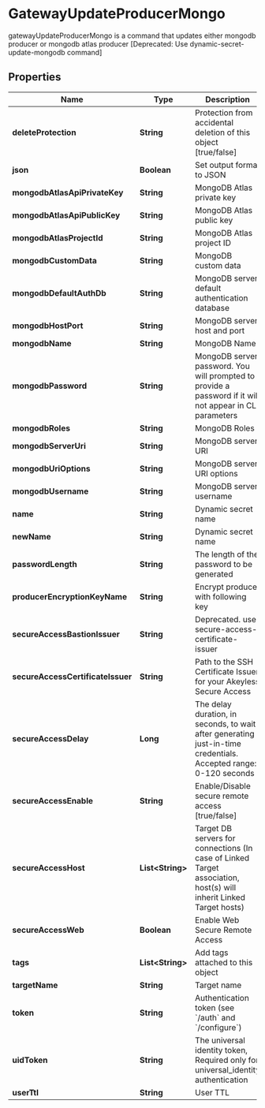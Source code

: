 

# GatewayUpdateProducerMongo

gatewayUpdateProducerMongo is a command that updates either mongodb  producer or mongodb atlas producer [Deprecated: Use dynamic-secret-update-mongodb command]

## Properties

| Name | Type | Description | Notes |
|------------ | ------------- | ------------- | -------------|
|**deleteProtection** | **String** | Protection from accidental deletion of this object [true/false] |  [optional] |
|**json** | **Boolean** | Set output format to JSON |  [optional] |
|**mongodbAtlasApiPrivateKey** | **String** | MongoDB Atlas private key |  [optional] |
|**mongodbAtlasApiPublicKey** | **String** | MongoDB Atlas public key |  [optional] |
|**mongodbAtlasProjectId** | **String** | MongoDB Atlas project ID |  [optional] |
|**mongodbCustomData** | **String** | MongoDB custom data |  [optional] |
|**mongodbDefaultAuthDb** | **String** | MongoDB server default authentication database |  [optional] |
|**mongodbHostPort** | **String** | MongoDB server host and port |  [optional] |
|**mongodbName** | **String** | MongoDB Name |  [optional] |
|**mongodbPassword** | **String** | MongoDB server password. You will prompted to provide a password if it will not appear in CLI parameters |  [optional] |
|**mongodbRoles** | **String** | MongoDB Roles |  [optional] |
|**mongodbServerUri** | **String** | MongoDB server URI |  [optional] |
|**mongodbUriOptions** | **String** | MongoDB server URI options |  [optional] |
|**mongodbUsername** | **String** | MongoDB server username |  [optional] |
|**name** | **String** | Dynamic secret name |  |
|**newName** | **String** | Dynamic secret name |  [optional] |
|**passwordLength** | **String** | The length of the password to be generated |  [optional] |
|**producerEncryptionKeyName** | **String** | Encrypt producer with following key |  [optional] |
|**secureAccessBastionIssuer** | **String** | Deprecated. use secure-access-certificate-issuer |  [optional] |
|**secureAccessCertificateIssuer** | **String** | Path to the SSH Certificate Issuer for your Akeyless Secure Access |  [optional] |
|**secureAccessDelay** | **Long** | The delay duration, in seconds, to wait after generating just-in-time credentials. Accepted range: 0-120 seconds |  [optional] |
|**secureAccessEnable** | **String** | Enable/Disable secure remote access [true/false] |  [optional] |
|**secureAccessHost** | **List&lt;String&gt;** | Target DB servers for connections (In case of Linked Target association, host(s) will inherit Linked Target hosts) |  [optional] |
|**secureAccessWeb** | **Boolean** | Enable Web Secure Remote Access |  [optional] |
|**tags** | **List&lt;String&gt;** | Add tags attached to this object |  [optional] |
|**targetName** | **String** | Target name |  [optional] |
|**token** | **String** | Authentication token (see &#x60;/auth&#x60; and &#x60;/configure&#x60;) |  [optional] |
|**uidToken** | **String** | The universal identity token, Required only for universal_identity authentication |  [optional] |
|**userTtl** | **String** | User TTL |  [optional] |



